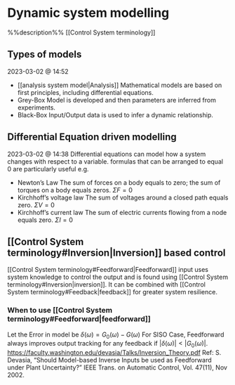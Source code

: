 # Dynamic system modelling
%%description%%
[[Control System terminology]]
## Types of models
2023-03-02 @ 14:52 
- [[analysis system model|Analysis]]
	Mathematical models are based on first principles, including differential equations.
- Grey-Box
	Model is developed and then parameters are inferred from experiments.
- Black-Box
	Input/Output data is used to infer a dynamic relationship.



## Differential Equation driven modelling
2023-03-02 @ 14:38 
Differential equations can model how a system changes with respect to a variable. formulas that can be arranged to equal 0 are particularly useful e.g.
- Newton’s Law
	The sum of forces on a body equals to zero; the sum of torques on a body equals zeros. 
	$\Sigma F = 0$  
- Kirchhoff’s voltage law
	The sum of voltages around a closed path equals zero. 
	$\Sigma V = 0$ 
- Kirchhoff’s current law
	The sum of electric currents flowing from a node equals zero.
	$\Sigma I = 0$ 
## [[Control System terminology#Inversion|Inversion]] based control
[[Control System terminology#Feedforward|Feedforward]] input uses system knowledge to control the output and is found using [[Control System terminology#Inversion|inversion]]. It can be combined with [[Control System terminology#Feedback|feedback]] for greater system resilience.
### When to use [[Control System terminology#Feedforward|feedforward]]
Let the Error in model be $\delta (\omega) = G_0 (\omega) - G (\omega)$
For SISO Case, Feedforward always improves output tracking for any feedback if $|\delta (\omega)| < |G_0 (\omega)|$.
	https://faculty.washington.edu/devasia/Talks/Inversion_Theory.pdf
		Ref: S. Devasia, “Should Model-based Inverse Inputs be used as Feedforward under Plant Uncertainty?” IEEE Trans. on Automatic Control, Vol. 47(11), Nov 2002.